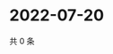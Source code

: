 # 2022-07-20

共 0 条

<!-- BEGIN WEIBO -->
<!-- 最后更新时间 Wed Jul 20 2022 20:33:36 GMT+0800 (China Standard Time) -->

<!-- END WEIBO -->
